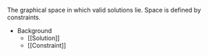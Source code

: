 The graphical space in which valid solutions lie. Space is defined by constraints.

* Background
	* [[Solution]]
	* [[Constraint]]
